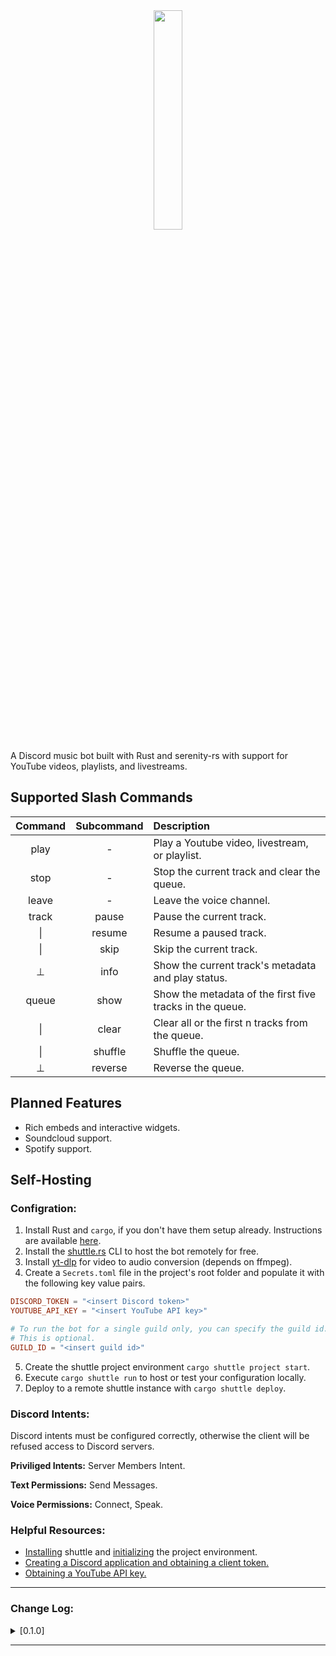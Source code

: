 <center><img
    src="https://drive.google.com/uc?export=view&id=11FaJAxEgXiRspCkQH5X9Nw3-PuWs_fWo"
    width="30%"
/></center>



A Discord music bot built with Rust and serenity-rs with support for YouTube videos, playlists, and livestreams.


## Supported Slash Commands
| Command | Subcommand | Description |
| :---: |  :---:  | :--- |
| play  | -       | Play a Youtube video, livestream, or playlist. |
| stop  | -       | Stop the current track and clear the queue. |
| leave | -       | Leave the voice channel. |
| track | pause   | Pause the current track. |
| \|    | resume  | Resume a paused track. |
| \|    | skip    | Skip the current track. |
|  ⊥    | info    | Show the current track's metadata and play status.|
| queue | show    | Show the metadata of the first five tracks in the queue. |
| \|    | clear   | Clear all or the first n tracks from the queue.|
| \|    | shuffle | Shuffle the queue. |
|  ⊥    | reverse | Reverse the queue. |

## Planned Features
- Rich embeds and interactive widgets.
- Soundcloud support.
- Spotify support.


## Self-Hosting

### Configration:
1. Install Rust and `cargo`, if you don't have them setup already. Instructions are available [here](https://www.rust-lang.org/tools/install).
2. Install the [shuttle.rs](https://www.shuttle.rs/) CLI to host the bot remotely for free.
3. Install [yt-dlp](https://github.com/yt-dlp/yt-dlp) for video to audio conversion (depends on ffmpeg).
4. Create a `Secrets.toml` file in the project's root folder and populate it with the following key value pairs.

```toml
DISCORD_TOKEN = "<insert Discord token>"
YOUTUBE_API_KEY = "<insert YouTube API key>"

# To run the bot for a single guild only, you can specify the guild id.
# This is optional.
GUILD_ID = "<insert guild id>"
```
5. Create the shuttle project environment `cargo shuttle project start`.
6. Execute `cargo shuttle run` to host or test your configuration locally.
7. Deploy to a remote shuttle instance with `cargo shuttle deploy`.


### Discord Intents:
Discord intents must be configured correctly, otherwise the client will be refused access to Discord servers.

**Priviliged Intents:** Server Members Intent.

**Text Permissions:** Send Messages.

**Voice Permissions:** Connect, Speak.


### Helpful Resources:
- [Installing](https://docs.shuttle.rs/introduction/installation) shuttle and [initializing](https://docs.shuttle.rs/introduction/quick-start) the project environment.
- [Creating a Discord application and obtaining a client token.](https://discord.com/developers/docs/getting-started)
- [Obtaining a YouTube API key.](https://developers.google.com/youtube/registering_an_application)

---

### Change Log:

<details>
<summary>[0.1.0]</summary>
<p>

```
Created base client and client state map with poise.
Configured songbird for voice state activities.
Implemented general commands: play, leave, stop
Implemented queue commands: show, clear, reverse, shuffle
Implemented track commands: pause, resume, info, skip
Added track and inactivity event handlers.

YouTube playlist and live stream support completed.
Laid groundwork for SoundCloud support. (Support impeded by API policy changes)
```

</p>
</details>

---
